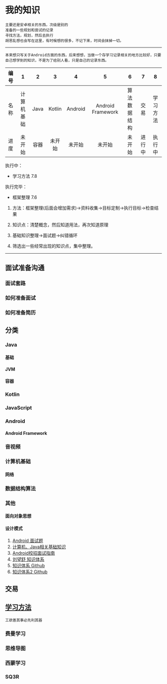 # 我的知识

	主要还是安卓相关的东西，次级是别的
	准备的一些规划和尝试的记录
	寻找方法，规划，然后去执行
	胡思乱想也会写在这里，有时候想的很多，不记下来，时间会抹掉一切。

------------------------------------------------------------
	本来想只写关于Android方面的东西，后来想想，当做一个存学习记录相关的地方比较好，只要自己想学到的知识，不是为了给别人看，只是自己的记录东西。


|编号| 1 		| 2 	| 3 	| 4 		| 5 				| 6 			|7		| 8 		|
|:----:|:-----------:|:-------:|:-------:|:-----------:|:-------------------:|:---------------:|:-------:|:-----------:|
|名称|计算机基础 	|Java 	|Kotlin	|Android 	|Android Framework	| 算法数据结构 	| 交易 	|学习方法		|
|进度|未开始		|容器	|未开始	|未开始		| 未开始				| 未开始			|进行中	|执行中		| 

执行中：
- 学习方法 7.8



执行完毕：
- 框架整理 7.6

1. 方法：框架整理(后面会增加需求)->资料收集->目标定制->执行目标->检查结果

2. 知识点：清楚概念，然后知道用法，再次知道原理

3. 基础知识整理->面试题->纠错循环

4. 筛选出一些经常出现的知识点，集中整理。
------------------------------------------------------------

## 面试准备沟通
### 面试套路
### 如何准备面试
### 如何准备简历

## 分类
### Java
#### 基础
#### JVM
#### 容器
### Kotlin
### JavaScript
### Android
#### Android Framework
### 音视频
### 计算机基础
#### 网络
### 数据结构算法
### 其他
#### 面向对象思想
#### 设计模式


1. [Android 面试题](https://github.com/Timdk857/Android-Architecture-knowledge-2-)
2. [计算机、Java相关基础知识](https://hadyang.com/interview/)
3. [Android校招面试指南](https://github.com/LRH1993/android_interview)
3. [刘望舒 知识体系](http://liuwangshu.cn/system/)
4. [知识体系 Github](https://github.com/henrymorgen/android-knowledge-system)
5. [知识体系2 Github](https://github.com/JsonChao/Awesome-Android-Notebook)
## 交易

## [学习方法](./学习方法/)
	
	工欲善其事必先利其器

### 费曼学习
### 思维导图
### 西蒙学习
### SQ3R




